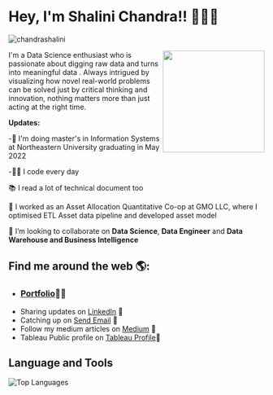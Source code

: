 # Hey, I'm Shalini Chandra!! 👩🏾‍💻
<p align="left"> <img src="https://komarev.com/ghpvc/?username=chandrashalini" alt="chandrashalini" /> </p>
<img align='right' src='https://github.com/chandrashalini/shal/blob/main/data.gif' width='200"'>
I'm a Data Science enthusiast who is passionate about digging raw data and turns into meaningful data . Always intrigued by visualizing how novel real-world problems can be solved just by critical thinking and innovation, nothing matters more than just acting at the right time.

**Updates:**

-🔭 I'm doing master's in Information Systems at Northeastern University graduating in May 2022

-👨‍💻 I code every day

📚 I read a lot of technical document too

🔭 I worked as an Asset Allocation Quantitative Co-op at GMO LLC, where I optimised ETL Asset data pipeline and developed asset model

👯 I’m looking to collaborate on **Data Science**, **Data Engineer** and **Data Warehouse and Business Intelligence**

## Find me around the web 🌎: 
- <h3><a href="https://chandrashalini.github.io/">Portfolio</a>👩🏾‍ </h3>
- Sharing updates on <a href="https://www.linkedin.com/in/shalinichandraa/">LinkedIn</a> 💼</h3>
- Catching up on <a href = "mailto: chandra.shal@northeastern.edu">Send Email</a> :e-mail: </h3>
- Follow my medium articles on <a href="https://shalinichandr.medium.com/">Medium</a> 💼 </h3>
- Tableau Public profile on <a href="https://public.tableau.com/app/profile/shalini.chandra/">Tableau Profile</a>💼 </h3>
## **Language and Tools**
![Top Languages](https://github-readme-stats.vercel.app/api/top-langs/?username=chandrashalini&theme=radical)
</code>

